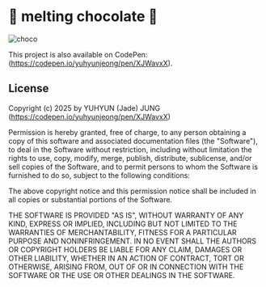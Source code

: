 # 🍫 melting chocolate 🍫
![choco](https://github.com/user-attachments/assets/e5f37e5e-cf61-4a5b-a0ab-2e2f2d69d785)

This project is also available on CodePen: (https://codepen.io/yuhyunjeong/pen/XJWavxX).

## License

Copyright (c) 2025 by YUHYUN (Jade) JUNG (https://codepen.io/yuhyunjeong/pen/XJWavxX)

Permission is hereby granted, free of charge, to any person obtaining a copy of this software and associated documentation files (the "Software"), to deal in the Software without restriction, including without limitation the rights to use, copy, modify, merge, publish, distribute, sublicense, and/or sell copies of the Software, and to permit persons to whom the Software is furnished to do so, subject to the following conditions:

The above copyright notice and this permission notice shall be included in all copies or substantial portions of the Software.

THE SOFTWARE IS PROVIDED "AS IS", WITHOUT WARRANTY OF ANY KIND, EXPRESS OR IMPLIED, INCLUDING BUT NOT LIMITED TO THE WARRANTIES OF MERCHANTABILITY, FITNESS FOR A PARTICULAR PURPOSE AND NONINFRINGEMENT. IN NO EVENT SHALL THE AUTHORS OR COPYRIGHT HOLDERS BE LIABLE FOR ANY CLAIM, DAMAGES OR OTHER LIABILITY, WHETHER IN AN ACTION OF CONTRACT, TORT OR OTHERWISE, ARISING FROM, OUT OF OR IN CONNECTION WITH THE SOFTWARE OR THE USE OR OTHER DEALINGS IN THE SOFTWARE.

